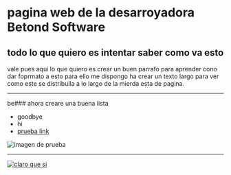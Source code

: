 # pagina web de la desarroyadora Betond Software
## todo lo que quiero es intentar saber como va esto
vale pues aqui lo que quiero es crear un buen parrafo para aprender cono dar foprmato a esto para ello me dispongo ha crear un texto largo para ver como este se distribulla a lo largo de la mierda esta de pagina.

---

be### ahora creare una buena lista


* goodbye
* hi
* [prueba link](pruebaparalink.md)


![imagen de prueba](img/5bf5f7cc08f3d9057a8b4567.jpg)

---

[![claro que si](img/hola.jpg)](https://eloyrj.github.io/webloy/pruebaparalink)



